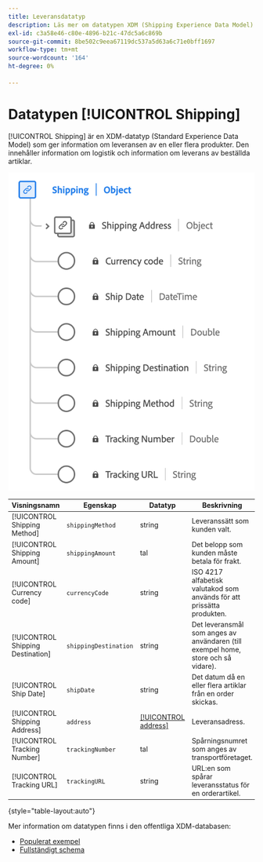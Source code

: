 ```yaml
---
title: Leveransdatatyp
description: Läs mer om datatypen XDM (Shipping Experience Data Model).
exl-id: c3a58e46-c80e-4896-b21c-47dc5a6c869b
source-git-commit: 8be502c9eea67119dc537a5d63a6c71e0bff1697
workflow-type: tm+mt
source-wordcount: '164'
ht-degree: 0%

---
```


# Datatypen [!UICONTROL Shipping]

[!UICONTROL Shipping] är en XDM-datatyp (Standard Experience Data Model) som ger information om leveransen av en eller flera produkter. Den innehåller information om logistik och information om leverans av beställda artiklar.


![Ett diagram över datatypen [!UICONTROL Shipping].](../images/data-types/shipping.png)

| Visningsnamn | Egenskap | Datatyp | Beskrivning |
|----------------------|-----------------------|-----------|------------------------------------------------------|
| [!UICONTROL Shipping Method] | `shippingMethod` | string | Leveranssätt som kunden valt. |
| [!UICONTROL Shipping Amount] | `shippingAmount` | tal | Det belopp som kunden måste betala för frakt. |
| [!UICONTROL Currency code] | `currencyCode` | string | ISO 4217 alfabetisk valutakod som används för att prissätta produkten. |
| [!UICONTROL Shipping Destination] | `shippingDestination` | string | Det leveransmål som anges av användaren (till exempel home, store och så vidare). |
| [!UICONTROL Ship Date] | `shipDate` | string | Det datum då en eller flera artiklar från en order skickas. |
| [!UICONTROL Shipping Address] | `address` | [[!UICONTROL address]](./address.md) | Leveransadress. |
| [!UICONTROL Tracking Number] | `trackingNumber` | tal | Spårningsnumret som anges av transportföretaget. |
| [!UICONTROL Tracking URL] | `trackingURL` | string | URL:en som spårar leveransstatus för en orderartikel. |

{style="table-layout:auto"}

Mer information om datatypen finns i den offentliga XDM-databasen:

* [Populerat exempel](https://github.com/adobe/xdm/blob/master/components/datatypes/shipping.example.1.json)
* [Fullständigt schema](https://github.com/adobe/xdm/blob/master/components/datatypes/shipping.schema.json)
